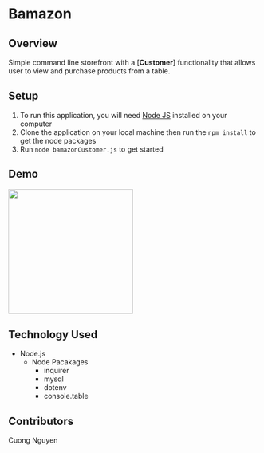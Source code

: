 # Bamazon

## Overview
Simple command line storefront with a [**Customer**] functionality that allows user to view and purchase products from a table.

## Setup
1. To run this application, you will need [Node JS](https://nodejs.org/en/download/) installed on your computer
2. Clone the application on your local machine then run the `npm install` to get the node packages
3. Run `node bamazonCustomer.js` to get started

## Demo 

<img src="https://media.giphy.com/media/dCKuenublVhoPVfhzH/giphy.gif" height= "250px"/>

## Technology Used
* Node.js
  * Node Pacakages
    * inquirer
    * mysql
    * dotenv
    * console.table

## Contributors
Cuong Nguyen
